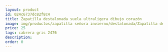 ```yaml
---
layout: product
id: 024c6737dc82f8c4
title: Zapatilla destalonada suela ultraligera dibujo corazón
image: img/productos/zapatilla señora invierno/destalonada/Zapatilla destalonada suela ultraligera dibujo corazón=25=cabrera gris 2476.webp
price: 25
tags: cabrera gris 2476
description: 
order: 0
---
```

